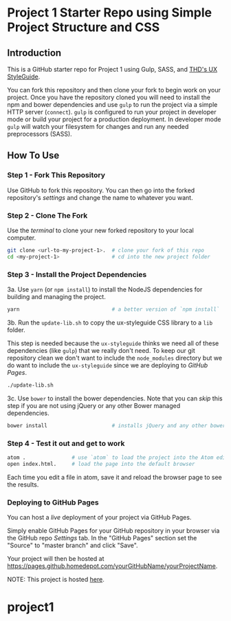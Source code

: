 # Project 1 Starter Repo using Simple Project Structure and CSS

## Introduction

This is a GitHub starter repo for Project 1 using Gulp, SASS, and [THD's UX StyleGuide](http://ux.homedepot.com/style-guide/).

You can fork this repository and then clone your fork to begin work on your project. Once you have the repository cloned you will need to install the npm and bower dependencies and use `gulp` to run the project via a simple HTTP server (`connect`). `gulp` is configured to run your project in developer mode or build your project for a production deployment. In developer mode `gulp` will watch your filesystem for changes and run any needed preprocessors (SASS).

## How To Use

### Step 1 - Fork This Repository

Use GitHub to fork this repository. You can then go into the forked repository's _settings_ and change the name to whatever you want.

### Step 2 - Clone The Fork

Use the _terminal_ to clone your new forked repository to your local computer.

```bash
git clone <url-to-my-project-1>.  # clone your fork of this repo
cd <my-project-1>                 # cd into the new project folder
```

### Step 3 - Install the Project Dependencies

3a. Use `yarn` (or `npm install`) to install the NodeJS dependencies for building and managing the project.


```bash
yarn                              # a better version of `npm install`
```

3b. Run the `update-lib.sh` to copy the ux-styleguide CSS library to a `lib` folder.

This step is needed because the `ux-styleguide` thinks we need all of these dependencies (like `gulp`) that we really don't need. To keep our git repository clean we don't want to include the `node_modules` directory but we do want to include the `ux-styleguide` since we are deploying to _GitHub Pages_.

```bash
./update-lib.sh
```

3c. Use `bower` to install the bower dependencies. Note that you can *skip* this step if you are not using jQuery or any other Bower managed dependencies.

```bash
bower install                     # installs jQuery and any other bower dependencies
```


### Step 4 - Test it out and get to work

```bash
atom .               # use `atom` to load the project into the Atom editor
open index.html.     # load the page into the default browser
```

Each time you edit a file in atom, save it and reload the browser page to see the results.


### Deploying to GitHub Pages

You can host a _live_ deployment of your project via GitHub Pages.

Simply enable GitHub Pages for your GitHub repository in your browser via the GitHub repo _Settings_ tab. In the "GitHub Pages" section set the "Source" to "master branch" and click "Save".

Your project will then be hosted at https://pages.github.homedepot.com/yourGitHubName/yourProjectName.

NOTE: This project is hosted [here](https://pages.github.homedepot.com/OrangeMethod/project-1-starter-simple-css/).
# project1
